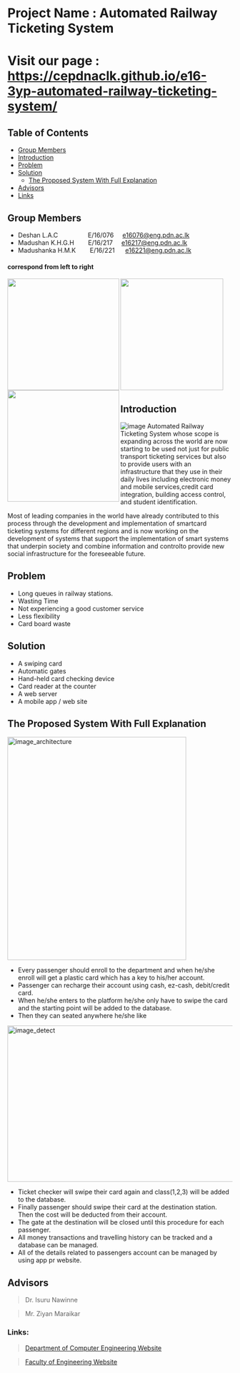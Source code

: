 
# Project Name : Automated Railway Ticketing System
# Visit our page : https://cepdnaclk.github.io/e16-3yp-automated-railway-ticketing-system/

<!-- TABLE OF CONTENTS -->
## Table of Contents

* [Group Members](#group-members)
* [Introduction](#introduction)
* [Problem](#problem)
* [Solution](#solution)
  * [The Proposed System With Full Explanation](#the-proposed-system-with-full-explanation)
* [Advisors](#advisors)
* [Links](#links)

## Group Members 
  * Deshan L.A.C &nbsp;&nbsp;&nbsp;&nbsp;&nbsp;&nbsp;&nbsp;&nbsp; &nbsp; &nbsp; &nbsp; &nbsp;E/16/076 &nbsp;&nbsp;&nbsp; e16076@eng.pdn.ac.lk
  * Madushan  K.H.G.H &nbsp;&nbsp;&nbsp;&nbsp;&nbsp;&nbsp; E/16/217  &nbsp;&nbsp;&nbsp;&nbsp;e16217@eng.pdn.ac.lk
  * Madushanka H.M.K &nbsp;&nbsp;&nbsp;&nbsp;&nbsp;&nbsp; E/16/221 &nbsp;&nbsp;&nbsp;&nbsp; e16221@eng.pdn.ac.lk
      
#### correspond from left to right
      
<div id="Group Members" >
    <div class="inline-block">
        <img src ="https://github.com/cepdnaclk/e16-3yp-automated-railway-ticketing-system/blob/main/Photos/member1.jpg" align="left" width="250" height="250">
    </div>
    <div class="inline-block">
        <img src ="https://github.com/cepdnaclk/e16-3yp-automated-railway-ticketing-system/blob/main/Photos/member3.jpg" align="left" width="250" height="250">
    </div>
    <div class="inline-block">
       <img src ="https://github.com/cepdnaclk/e16-3yp-automated-railway-ticketing-system/blob/main/Photos/member2.jpg" alt= " "  width="230" height="250">
    </div>
</div>

## Introduction

![image](https://github.com/cepdnaclk/e16-3yp-automated-railway-ticketing-system/blob/main/Photos/introduction.jpg)
Automated Railway Ticketing System whose scope is expanding across the world are now starting to be used not just for public transport ticketing services but also to provide users with an infrastructure that they use in their daily lives including electronic money and mobile services,credit card integration, building access control, and student identification.

Most of leading companies in the world have already contributed to this process through the development and implementation of smartcard ticketing systems for different regions and is now working on the development of systems that support the implementation of smart systems that underpin society and combine information and controlto provide new social infrastructure for the foreseeable future.

## Problem
* Long queues in railway stations.
* Wasting Time
* Not experiencing a good customer service
* Less flexibility
* Card board waste

## Solution
* A swiping card
* Automatic  gates
* Hand-held card checking device
* Card reader at the counter
* A web server
* A mobile app / web site

## The Proposed System With Full Explanation

<img src="https://github.com/cepdnaclk/e16-3yp-automated-railway-ticketing-system/blob/main/Photos/explain1.jpg" alt="image_architecture" width="400" height="500" />

* Every passenger should enroll to the department and when he/she enroll will get a plastic card which has a key to his/her account.
* Passenger can recharge their account using cash, ez-cash, debit/credit card.
* When he/she enters to the platform he/she only have to swipe the card and the starting point will be added to the database.
* Then they can seated anywhere he/she like

<img src="https://github.com/cepdnaclk/e16-3yp-automated-railway-ticketing-system/blob/main/Photos/explain.jpg" alt="image_detect" width="650" height="350"/>

* Ticket checker will swipe their card again and class(1,2,3) will be added to the database.
* Finally passenger should swipe their card at the destination station. Then the cost will be deducted from their account.
* The gate at the destination will be closed until this procedure for each passenger.
* All money transactions and travelling history can be tracked and a database can be managed.
* All of the details related to passengers account can be managed by using app pr website.

## Advisors

>Dr. Isuru Nawinne

>Mr. Ziyan Maraikar

### Links:
> [Department of Computer Engineering Website](http://www.ce.pdn.ac.lk/) 

> [Faculty of Engineering Website](https://eng.pdn.ac.lk/) 





